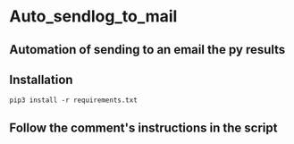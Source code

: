 # Auto_sendlog_to_mail
## Automation of sending to an email the py results

## Installation
`pip3 install -r requirements.txt`

## Follow the comment's instructions in the script


